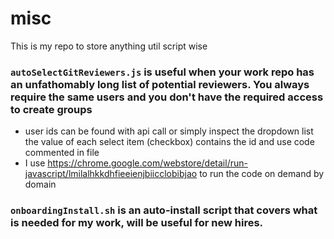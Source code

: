 # misc

This is my repo to store anything util script wise




### `autoSelectGitReviewers.js` is useful when your work repo has an unfathomably long list of potential reviewers. You always require the same users and you don't have the required access to create groups

- user ids can be found with api call or simply inspect the dropdown list the value of each select item (checkbox) contains the id and use code commented in file
- I use  https://chrome.google.com/webstore/detail/run-javascript/lmilalhkkdhfieeienjbiicclobibjao to run the code on demand by domain


### `onboardingInstall.sh` is an auto-install script that covers what is needed for my work, will be useful for new hires. 
